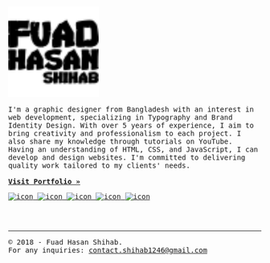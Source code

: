<div align="left">
  <a href="https://github.com/fuadhasanshihab">
     <img src="https://raw.githubusercontent.com/fuadhasanshihab/img/main/footer-fuadhasanshihab.svg" alt="Logo" width="180px">
  </a>
  <!--
  <h1 align="center">Fuad Hasan Shihab</h1>
  -->
  <p class="about" align="left">
    I'm a graphic designer from Bangladesh with an interest in web development, specializing in Typography and Brand Identity Design. With over 5 years of experience, I aim to bring creativity and professionalism to each project. I also share my knowledge through tutorials on YouTube. Having an understanding of HTML, CSS, and JavaScript, I can develop and design websites. I'm committed to delivering quality work tailored to my clients' needs.
    <br /><br/>
    <a href="https://fuadhasanshihab.blogspot.com"><strong>Visit Portfolio »</strong></a>
    <br />
  </p>
</div>

<!-- Icon - https://gist.github.com/cxmeel/0dbc95191f239b631c3874f4ccf114e2 -->
<div align="left">
<a href="https://www.facebook.com/fuadhasanshihabyt/">
    <img src="https://gist.githubusercontent.com/cxmeel/0dbc95191f239b631c3874f4ccf114e2/raw/bb4634715f95ebb209b4e0bcdd4d2d98fe64c64c/facebook-icon.svg" alt="icon" height="32">
</a>
<a href="https://www.instagram.com/fuadhasan_shihab/">
    <img src="https://gist.githubusercontent.com/cxmeel/0dbc95191f239b631c3874f4ccf114e2/raw/bb4634715f95ebb209b4e0bcdd4d2d98fe64c64c/instagram-icon.svg" alt="icon" height="32">
</a>
<a href="https://youtube.com/channel/UCVXhsiFQQAd727b5SwbbouA">
    <img src="https://gist.githubusercontent.com/cxmeel/0dbc95191f239b631c3874f4ccf114e2/raw/bb4634715f95ebb209b4e0bcdd4d2d98fe64c64c/youtube-icon.svg" alt="icon" width="32">
</a>
<a href="https://www.behance.net/fuadhasanshihab">
    <img src="https://gist.githubusercontent.com/cxmeel/0dbc95191f239b631c3874f4ccf114e2/raw/bb4634715f95ebb209b4e0bcdd4d2d98fe64c64c/behance-icon.svg" alt="icon" width="32">
</a>
<a href="https://www.pinterest.com/fuadhasan_shihab/">
    <img src="https://cdn.icon-icons.com/icons2/555/PNG/512/pinterest_icon-icons.com_53605.png" alt="icon" width="32">
</a>
</div>

<!-- CONTACT -->
<br/><br/>
<hr/>
© 2018 - <script>document.write(new Date().getFullYear())</script> Fuad Hasan Shihab.<br>
For any inquiries:
<a href="mailto:contact.shihab1246@gmail.com">contact.shihab1246@gmail.com</a>
<!--
FB Messenger: [m.me/fuadhasan.shihab](https://m.me/fuadhasan.shihab/)
-->

<link rel="preconnect" href="https://fonts.googleapis.com">
<link rel="preconnect" href="https://fonts.gstatic.com" crossorigin>
<link href="https://fonts.googleapis.com/css2?family=Space+Mono:ital,wght@0,400;0,700;1,400;1,700&display=swap" rel="stylesheet">

<style>
  @import url('https://fonts.googleapis.com/css2?family=Space+Mono:ital,wght@0,400;0,700;1,400;1,700&display=swap')
  
  h1{display:none!important;}
  body{
    margin:32px!important;
    font-family: "Space Mono", monospace!important;
    font-weight: 400;
    font-style: normal;
  }
  .about{max-width:500px;}
</style>
